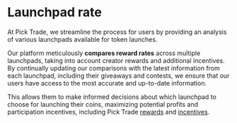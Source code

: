 # Launchpad rate

At Pick Trade, we streamline the process for users by providing an analysis of various launchpads available for token launches.&#x20;

Our platform meticulously **compares reward rates** across multiple launchpads, taking into account creator rewards and additional incentives. By continually updating our comparisons with the latest information from each launchpad, including their giveaways and contests, we ensure that our users have access to the most accurate and up-to-date information.&#x20;

This allows them to make informed decisions about which launchpad to choose for launching their coins, maximizing potential profits and participation incentives, including Pick Trade [rewards](https://app.gitbook.com/o/fbzw88TiGbt9JjI71hLG/s/1qi0P2CYqb07w0SGAGHL/~/changes/91/the-platform/creator-rewards) and [incentives](../../the-token/incentives.md).
